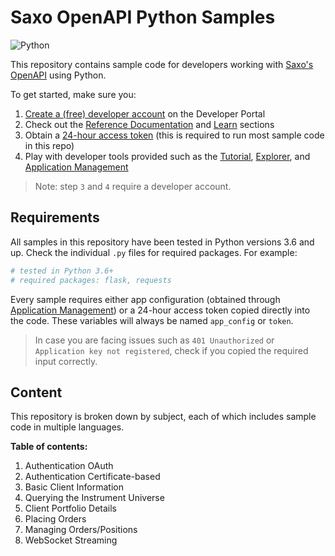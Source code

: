 # Saxo OpenAPI Python Samples

![Python](https://img.shields.io/badge/language-Python%203.6%2B-blue)

This repository contains sample code for developers working with [Saxo's OpenAPI](https://www.home.saxo/platforms/api) using Python.

To get started, make sure you:

1. [Create a (free) developer account](https://www.developer.saxo/accounts/sim/signup) on the Developer Portal
2. Check out the [Reference Documentation](https://www.developer.saxo/openapi/referencedocs) and [Learn](https://www.developer.saxo/openapi/learn) sections
3. Obtain a [24-hour access token](https://www.developer.saxo/openapi/token/current) (this is required to run most sample code in this repo)
4. Play with developer tools provided such as the [Tutorial](https://www.developer.saxo/openapi/tutorial), [Explorer](https://www.developer.saxo/openapi/explorer), and [Application Management](https://www.developer.saxo/openapi/appmanagement)

> Note: step `3` and `4` require a developer account.

## Requirements

All samples in this repository have been tested in Python versions 3.6 and up. Check the individual `.py` files for required packages. For example:

```Python
# tested in Python 3.6+
# required packages: flask, requests
```

Every sample requires either app configuration (obtained through [Application Management](https://www.developer.saxo/openapi/appmanagement)) or a 24-hour access token copied directly into the code. These variables will always be named `app_config` or `token`.

> In case you are facing issues such as `401 Unauthorized` or `Application key not registered`, check if you copied the required input correctly.

## Content

This repository is broken down by subject, each of which includes sample code in multiple languages.

**Table of contents:**

1. Authentication OAuth
2. Authentication Certificate-based
3. Basic Client Information
3. Querying the Instrument Universe
4. Client Portfolio Details
5. Placing Orders
6. Managing Orders/Positions
7. WebSocket Streaming

